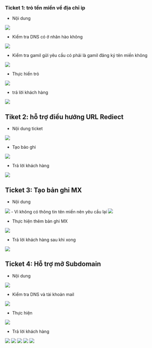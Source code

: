 ### Ticket 1: trỏ tền miền về địa chỉ ip
- Nội dung 
<img src="img/302 (4).png">

- Kiểm tra DNS có ở nhân hào không 

<img src="img/302 (2).png">


- Kiểm tra gamil gửi yêu cầu có phải là gamil đăng ký tên miền không 

<img src="img/302 (3).png">

- Thực hiển trỏ 


<img src="img/302 (4).png">

- trả lời khách hàng 

<img src="img/302 (5).png">


## Tiket 2: hỗ trợ điều hướng URL Rediect
- Nội dung ticket

<img src="img/302 (6).png">

- Tạo bảo ghi

<img src="img/302 (7).png">

- Trả lời khách hàng 

<img src="img/302 (8).png">

## Ticket 3: Tạo bản ghi MX
- Nội dung 

<img src="img/302 (9).png">
- Vì không có thông tin tên miền nên yêu cầu lại

<img src="img/302 (10).png">

- Thực hiện thêm bản ghi MX 

<img src="img/302 (11).png">

- Trả lời khách hàng sau khi xong 

<img src="img/302 (12).png">

## Ticket 4: Hỗ trợ mở Subdomain
- Nội dung 

<img src="img/302 (13).png">

- Kiểm tra DNS và tài khoản mail

<img src="img/302 (14).png">

- Thực hiện 

<img src="img/302 (15).png">

- Trả lời khách hàng 


<img src="img/302 (16).png">
<img src="img/302 (17).png">
<img src="img/302 (18).png">
<img src="img/302 (19).png">
<img src="img/302 (20).png">